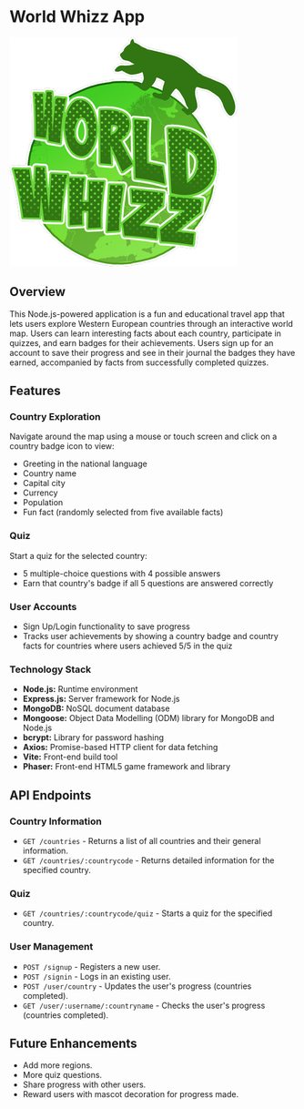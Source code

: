# World Whizz App

![World Whizz logo of a red panda standing on a globe](public/assets/ww-logo.png)

## Overview

This Node.js-powered application is a fun and educational travel app that lets users explore Western European countries through an interactive world map. Users can learn interesting facts about each country, participate in quizzes, and earn badges for their achievements. Users sign up for an account to save their progress and see in their journal the badges they have earned, accompanied by facts from successfully completed quizzes.

## Features

### Country Exploration
Navigate around the map using a mouse or touch screen and click on a country badge icon to view:
- Greeting in the national language
- Country name
- Capital city
- Currency
- Population
- Fun fact (randomly selected from five available facts)

### Quiz
Start a quiz for the selected country:
- 5 multiple-choice questions with 4 possible answers
- Earn that country's badge if all 5 questions are answered correctly

### User Accounts
- Sign Up/Login functionality to save progress
- Tracks user achievements by showing a country badge and country facts for countries where users achieved 5/5 in the quiz

### Technology Stack
- **Node.js:** Runtime environment
- **Express.js:** Server framework for Node.js
- **MongoDB:** NoSQL document database
- **Mongoose:** Object Data Modelling (ODM) library for MongoDB and Node.js
- **bcrypt:** Library for password hashing
- **Axios:** Promise-based HTTP client for data fetching
- **Vite:** Front-end build tool
- **Phaser:** Front-end HTML5 game framework and library

## API Endpoints

### Country Information
- `GET /countries` - Returns a list of all countries and their general information.
- `GET /countries/:countrycode` - Returns detailed information for the specified country.

### Quiz
- `GET /countries/:countrycode/quiz` - Starts a quiz for the specified country.

### User Management
- `POST /signup` - Registers a new user.
- `POST /signin` - Logs in an existing user.
- `POST /user/country` - Updates the user's progress (countries completed).
- `GET /user/:username/:countryname` - Checks the user's progress (countries completed).

## Future Enhancements
- Add more regions.
- More quiz questions.
- Share progress with other users.
- Reward users with mascot decoration for progress made.
